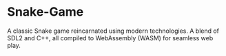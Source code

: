 # Snake-Game

A classic Snake game reincarnated using modern technologies. A blend of SDL2 and C++, all compiled to WebAssembly (WASM) for seamless web play.
